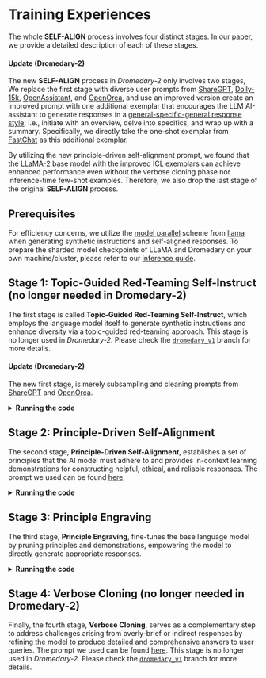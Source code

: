 # Training Experiences

The whole **SELF-ALIGN** process involves four distinct stages. In our [paper](https://arxiv.org/abs/2305.03047), we provide a detailed description of each of these stages.

#### Update (Dromedary-2)

The new **SELF-ALIGN** process in *Dromedary-2* only involves two stages, We replace the first stage with diverse user prompts from [ShareGPT](https://huggingface.co/datasets/anon8231489123/ShareGPT_Vicuna_unfiltered), [Dolly-15k](https://huggingface.co/datasets/databricks/databricks-dolly-15k), [OpenAssistant](https://huggingface.co/datasets/OpenAssistant/oasst1), and [OpenOrca](https://huggingface.co/datasets/Open-Orca/OpenOrca), and use an improved version create an improved prompt with one additional exemplar that encourages the LLM AI-assistant to generate responses in a [general-specific-general response style](https://arxiv.org/abs/2305.15717), i.e., initiate with an overview, delve into specifics, and wrap up with a summary. Specifically, we directly take the one-shot exemplar from [FastChat](https://github.com/lm-sys/FastChat/blob/2855bf974f0973f85adb2bb7a9d075255b353ecf/fastchat/conversation.py\#L31) as this additional exemplar.

By utilizing the new principle-driven self-alignment prompt, we found that the [LLaMA-2](https://arxiv.org/abs/2307.09288) base model with the improved ICL exemplars can achieve enhanced performance even without the verbose cloning phase nor inference-time few-shot examples. Therefore, we also drop the last stage of the original **SELF-ALIGN** process.

## Prerequisites

For efficiency concerns, we utilize the [model parallel](https://github.com/facebookresearch/fairscale/tree/main/fairscale/nn/model_parallel) scheme from [llama](https://github.com/facebookresearch/llama) when generating synthetic instructions and self-aligned responses. To prepare the sharded model checkpoints of LLaMA and Dromedary on your own machine/cluster, please refer to our [inference guide](../inference).

## Stage 1: Topic-Guided Red-Teaming Self-Instruct (no longer needed in Dromedary-2)

The first stage is called **Topic-Guided Red-Teaming Self-Instruct**, which employs the language model itself to generate synthetic instructions and enhance diversity via a topic-guided red-teaming approach. This stage is no longer used in *Dromedary-2*. Please check the [`dromedary_v1`](https://github.com/IBM/Dromedary/tree/dromedary_v1) branch for more details.

#### Update (Dromedary-2)

The new first stage, is merely subsampling and cleaning prompts from [ShareGPT](https://huggingface.co/datasets/anon8231489123/ShareGPT_Vicuna_unfiltered) and [OpenOrca](https://huggingface.co/datasets/Open-Orca/OpenOrca).

<details>
<summary> <strong> Running the code </strong> </summary>

```bash
python subsample_openorca_prompts.py \
    --train_data_path "/path/to/your/l1M-GPT4-Augmented.parquet (obtained from OpenOrca)" \
    --output_path "/path/to/your/openorca_prompts.json"

python aggregate_sharegpt_prompts.py \
    --data_files=zetavg/ShareGPT-Processed,path/to/sg_90k_part1.json.json,path/to/sg_90k_part1.json (obtained from ShareGPT_Vicuna_unfiltered) \
    --output_path "/path/to/sharegpt_prompts.json"

python clean_and_merge_prompts.py \
    --sharegpt_prompt_path "/path/to/sharegpt_prompts.json" \
    --openorca_prompt_path "/path/to/openorca_prompts.json" \
    --output_file "/path/to/your/merged_prompts.json"
```

</details>

## Stage 2: Principle-Driven Self-Alignment

The second stage, **Principle-Driven Self-Alignment**, establishes a set of principles that the AI model must adhere to and provides in-context learning demonstrations for constructing helpful, ethical, and reliable responses. The prompt we used can be found [here](../prompts/watson_self_align_prompt.txt).

<details>
<summary> <strong> Running the code </strong> </summary>

```bash
cd step2_principle_driven_self_alignment

salloc --nodes 64 --time 6:00:00 --gres=gpu:32g:6 srun bash scripts/self_align_generate_70b_base.sh

python merge_and_fileter_self_align_with_dummy.py \
    --data_file_pattern "/path/to/your/llama2_70b_self_align_32shards_*.jsonl" \
    --dummy_data_file "../dummy_data/vicuna_dummy_data.json" \
    --output_file "/path/to/your/llama2_70b_self_align_merged.json"
```

</details>

## Stage 3: Principle Engraving

The third stage, **Principle Engraving**, fine-tunes the base language model by pruning principles and demonstrations, empowering the model to directly generate appropriate responses.

<details>
<summary> <strong> Running the code </strong> </summary>

```bash
cd step3_principle_engraving

salloc --nodes 1 --time 24:00:00 --gres=gpu:80g:8 srun bash scripts/finetune_dromedary2_70b_sft.sh
```

</details>

## Stage 4: Verbose Cloning (no longer needed in Dromedary-2)

Finally, the fourth stage, **Verbose Cloning**, serves as a complementary step to address challenges arising from overly-brief or indirect responses by refining the model to produce detailed and comprehensive answers to user queries. The prompt we used can be found [here](../prompts/verbose_dromedary_prompt.txt). This stage is no longer used in *Dromedary-2*. Please check the [`dromedary_v1`](https://github.com/IBM/Dromedary/tree/dromedary_v1) branch for more details.

</details>
